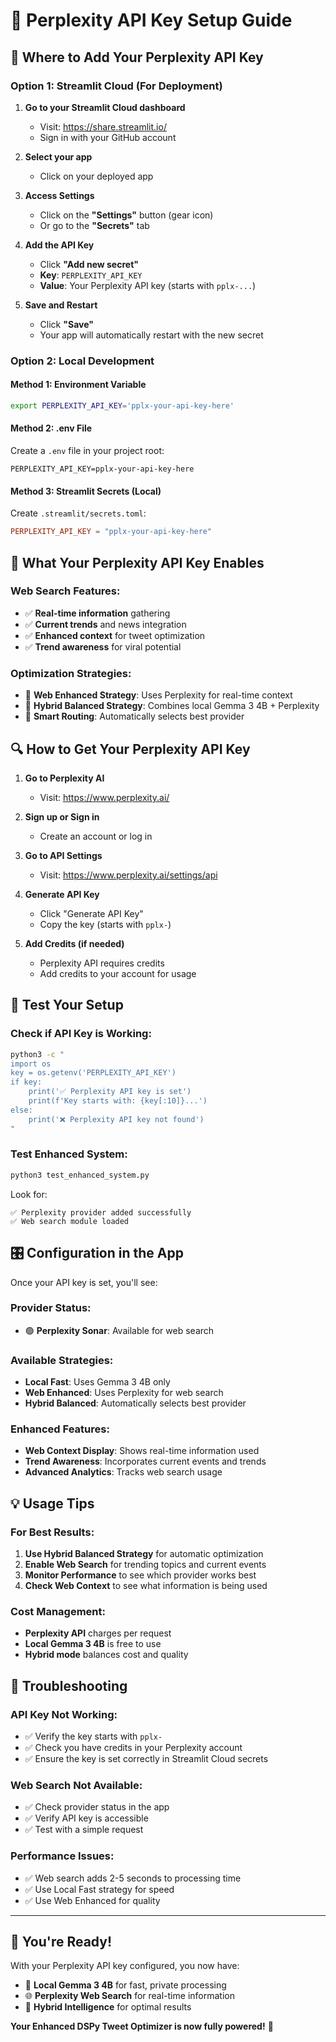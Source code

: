 # 🔑 Perplexity API Key Setup Guide

## 📍 **Where to Add Your Perplexity API Key**

### **Option 1: Streamlit Cloud (For Deployment)**

1. **Go to your Streamlit Cloud dashboard**
   - Visit: https://share.streamlit.io/
   - Sign in with your GitHub account

2. **Select your app**
   - Click on your deployed app

3. **Access Settings**
   - Click on the **"Settings"** button (gear icon)
   - Or go to the **"Secrets"** tab

4. **Add the API Key**
   - Click **"Add new secret"**
   - **Key**: `PERPLEXITY_API_KEY`
   - **Value**: Your Perplexity API key (starts with `pplx-...`)

5. **Save and Restart**
   - Click **"Save"**
   - Your app will automatically restart with the new secret

### **Option 2: Local Development**

#### **Method 1: Environment Variable**
```bash
export PERPLEXITY_API_KEY='pplx-your-api-key-here'
```

#### **Method 2: .env File**
Create a `.env` file in your project root:
```
PERPLEXITY_API_KEY=pplx-your-api-key-here
```

#### **Method 3: Streamlit Secrets (Local)**
Create `.streamlit/secrets.toml`:
```toml
PERPLEXITY_API_KEY = "pplx-your-api-key-here"
```

## 🎯 **What Your Perplexity API Key Enables**

### **Web Search Features:**
- ✅ **Real-time information** gathering
- ✅ **Current trends** and news integration
- ✅ **Enhanced context** for tweet optimization
- ✅ **Trend awareness** for viral potential

### **Optimization Strategies:**
- 🚀 **Web Enhanced Strategy**: Uses Perplexity for real-time context
- 🚀 **Hybrid Balanced Strategy**: Combines local Gemma 3 4B + Perplexity
- 🚀 **Smart Routing**: Automatically selects best provider

## 🔍 **How to Get Your Perplexity API Key**

1. **Go to Perplexity AI**
   - Visit: https://www.perplexity.ai/

2. **Sign up or Sign in**
   - Create an account or log in

3. **Go to API Settings**
   - Visit: https://www.perplexity.ai/settings/api

4. **Generate API Key**
   - Click "Generate API Key"
   - Copy the key (starts with `pplx-`)

5. **Add Credits (if needed)**
   - Perplexity API requires credits
   - Add credits to your account for usage

## 🧪 **Test Your Setup**

### **Check if API Key is Working:**
```bash
python3 -c "
import os
key = os.getenv('PERPLEXITY_API_KEY')
if key:
    print('✅ Perplexity API key is set')
    print(f'Key starts with: {key[:10]}...')
else:
    print('❌ Perplexity API key not found')
"
```

### **Test Enhanced System:**
```bash
python3 test_enhanced_system.py
```

Look for:
```
✅ Perplexity provider added successfully
✅ Web search module loaded
```

## 🎛️ **Configuration in the App**

Once your API key is set, you'll see:

### **Provider Status:**
- 🟢 **Perplexity Sonar**: Available for web search

### **Available Strategies:**
- **Local Fast**: Uses Gemma 3 4B only
- **Web Enhanced**: Uses Perplexity for web search
- **Hybrid Balanced**: Automatically selects best provider

### **Enhanced Features:**
- **Web Context Display**: Shows real-time information used
- **Trend Awareness**: Incorporates current events and trends
- **Advanced Analytics**: Tracks web search usage

## 💡 **Usage Tips**

### **For Best Results:**
1. **Use Hybrid Balanced Strategy** for automatic optimization
2. **Enable Web Search** for trending topics and current events
3. **Monitor Performance** to see which provider works best
4. **Check Web Context** to see what information is being used

### **Cost Management:**
- **Perplexity API** charges per request
- **Local Gemma 3 4B** is free to use
- **Hybrid mode** balances cost and quality

## 🐛 **Troubleshooting**

### **API Key Not Working:**
- ✅ Verify the key starts with `pplx-`
- ✅ Check you have credits in your Perplexity account
- ✅ Ensure the key is set correctly in Streamlit Cloud secrets

### **Web Search Not Available:**
- ✅ Check provider status in the app
- ✅ Verify API key is accessible
- ✅ Test with a simple request

### **Performance Issues:**
- ✅ Web search adds 2-5 seconds to processing time
- ✅ Use Local Fast strategy for speed
- ✅ Use Web Enhanced for quality

---

## 🎉 **You're Ready!**

With your Perplexity API key configured, you now have:
- 🤖 **Local Gemma 3 4B** for fast, private processing
- 🌐 **Perplexity Web Search** for real-time information
- 🎯 **Hybrid Intelligence** for optimal results

**Your Enhanced DSPy Tweet Optimizer is now fully powered!** 🚀

